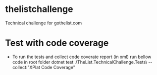 # thelistchallenge
Technical challenge for gothelist.com

# Test with code coverage
- To run the tests and collect code coverate report (in xml) run bellow code in root folder
    dotnet test .\TheList.TechnicalChallenge.Tests\ --collect:"XPlat Code Coverage" 

